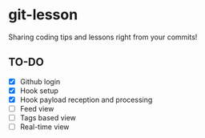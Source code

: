 # git-lesson

Sharing coding tips and lessons right from your commits!

## TO-DO

- [x] Github login
- [x] Hook setup
- [x] Hook payload reception and processing
- [ ] Feed view
- [ ] Tags based view
- [ ] Real-time view
